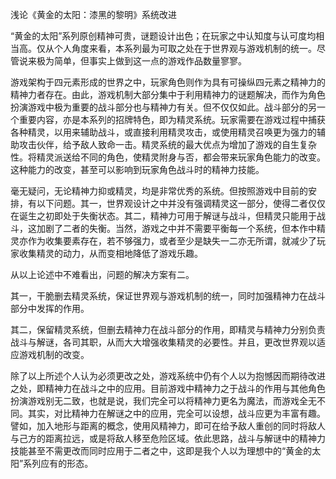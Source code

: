 浅论《黄金的太阳：漆黑的黎明》系统改进

“黄金的太阳”系列原创精神可贵，谜题设计出色；在玩家之中认知度与认可度均相当高。仅从个人角度来看，本系列最为可取之处在于世界观与游戏机制的统一。尽管说来极为简单，但事实上做到这一点的游戏作品数量寥寥。

游戏架构于四元素形成的世界之中，玩家角色则作为具有可操纵四元素之精神力的精神力者存在。由此，游戏机制大部分集中于利用精神力的谜题解决，而作为角色扮演游戏中极为重要的战斗部分也与精神力有关。但不仅仅如此。战斗部分的另一个重要内容，亦是本系列的招牌特色，即为精灵系统。玩家需要在游戏过程中捕获各种精灵，以用来辅助战斗，或直接利用精灵攻击，或使用精灵召唤更为强力的辅助攻击伙伴，给予敌人致命一击。精灵系统的最大优点为增加了游戏的自生复杂性。将精灵派送给不同的角色，使精灵附身与否，都会带来玩家角色能力的改变。这种能力的改变，甚至可以影响到玩家角色战斗时的精神力技能。

毫无疑问，无论精神力抑或精灵，均是非常优秀的系统。但按照游戏中目前的安排，有以下问题。其一，世界观设计之中并没有强调精灵这一部分，使得二者仅仅在诞生之初即处于失衡状态。其二，精神力可用于解谜与战斗，但精灵只能用于战斗，这加剧了二者的失衡。当然，游戏之中并不需要平衡每一个系统，但本作中精灵亦作为收集要素存在，若不够强力，或者至少是缺失一二亦无所谓，就减少了玩家收集精灵的动力，从而变相地降低了游戏乐趣。

从以上论述中不难看出，问题的解决方案有二。

其一，干脆删去精灵系统，保证世界观与游戏机制的统一，同时加强精神力在战斗部分中发挥的作用。

其二，保留精灵系统，但删去精神力在战斗部分的作用，即精灵与精神力分别负责战斗与解谜，各司其职，从而大大增强收集精灵的必要性。并且，更改世界观以适应游戏机制的改变。

除了以上所述个人认为必须更改之处，游戏系统中仍有个人以为抱憾因而期待改进之处，即精神力在战斗之中的应用。目前游戏中精神力之于战斗的作用与其他角色扮演游戏别无二致，也就是说，我们完全可以将精神力更名为魔法，而游戏全无不同。其实，对比精神力在解谜之中的应用，完全可以设想，战斗应更为丰富有趣。譬如，加入地形与距离的概念，使用风精神力，即可在给予敌人重创的同时将敌人与己方的距离拉远，或是将敌人移至危险区域。依此思路，战斗与解谜中的精神力技能甚至不需更改而同时应用于二者之中，这即是我个人以为理想中的“黄金的太阳”系列应有的形态。